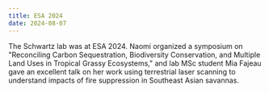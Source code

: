 ```yaml
---
title: ESA 2024
date: 2024-08-07
---
```


The Schwartz lab was at ESA 2024. Naomi organized a symposium on "Reconciling Carbon Sequestration, Biodiversity Conservation, and Multiple Land Uses in Tropical Grassy Ecosystems," and lab MSc student Mia Fajeau gave an excellent talk on her work using terrestrial laser scanning to understand impacts of fire suppression in Southeast Asian savannas. 
